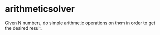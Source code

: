 # arithmeticsolver
Given N numbers, do simple arithmetic operations on them in order to get the desired result.
